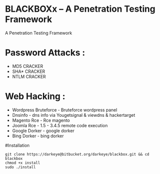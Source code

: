 # BLACKBOXx – A Penetration Testing Framework
A Penetration Testing Framework

# Password Attacks : 
+ MD5 CRACKER
+ SHA* CRACKER
+ NTLM CRACKER

# Web Hacking :
+ Wordpress Bruteforce - Bruteforce wordpress panel
+ Dnsinfo              - dns info via Yougetsignal & viewdns & hackertarget
+ Magento Rce          - Rce magento
+ Joomla  Rce          - 1.5 - 3.4.5 remote code execution
+ Google Dorker        - google dorker
+ Bing Dorker          - bing dorker

#Installation
```
git clone https://darkeye@bitbucket.org/darkeye/blackbox.git && cd blackbox
chmod +x install
sudo ./install 
```